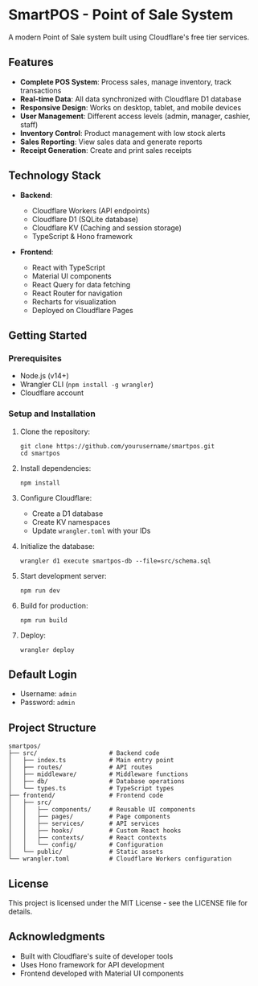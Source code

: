 # SmartPOS - Point of Sale System

A modern Point of Sale system built using Cloudflare's free tier services.

## Features

- **Complete POS System**: Process sales, manage inventory, track transactions
- **Real-time Data**: All data synchronized with Cloudflare D1 database
- **Responsive Design**: Works on desktop, tablet, and mobile devices
- **User Management**: Different access levels (admin, manager, cashier, staff)
- **Inventory Control**: Product management with low stock alerts
- **Sales Reporting**: View sales data and generate reports
- **Receipt Generation**: Create and print sales receipts

## Technology Stack

- **Backend**:
  - Cloudflare Workers (API endpoints)
  - Cloudflare D1 (SQLite database)
  - Cloudflare KV (Caching and session storage)
  - TypeScript & Hono framework

- **Frontend**:
  - React with TypeScript
  - Material UI components
  - React Query for data fetching
  - React Router for navigation
  - Recharts for visualization
  - Deployed on Cloudflare Pages

## Getting Started

### Prerequisites

- Node.js (v14+)
- Wrangler CLI (`npm install -g wrangler`)
- Cloudflare account

### Setup and Installation

1. Clone the repository:
   ```
   git clone https://github.com/yourusername/smartpos.git
   cd smartpos
   ```

2. Install dependencies:
   ```
   npm install
   ```

3. Configure Cloudflare:
   - Create a D1 database
   - Create KV namespaces
   - Update `wrangler.toml` with your IDs

4. Initialize the database:
   ```
   wrangler d1 execute smartpos-db --file=src/schema.sql
   ```

5. Start development server:
   ```
   npm run dev
   ```

6. Build for production:
   ```
   npm run build
   ```

7. Deploy:
   ```
   wrangler deploy
   ```

## Default Login

- Username: `admin`
- Password: `admin`

## Project Structure

```
smartpos/
├── src/                    # Backend code
│   ├── index.ts            # Main entry point
│   ├── routes/             # API routes
│   ├── middleware/         # Middleware functions
│   ├── db/                 # Database operations
│   └── types.ts            # TypeScript types
├── frontend/               # Frontend code
│   ├── src/
│   │   ├── components/     # Reusable UI components
│   │   ├── pages/          # Page components
│   │   ├── services/       # API services
│   │   ├── hooks/          # Custom React hooks
│   │   ├── contexts/       # React contexts
│   │   └── config/         # Configuration
│   └── public/             # Static assets
└── wrangler.toml           # Cloudflare Workers configuration
```

## License

This project is licensed under the MIT License - see the LICENSE file for details.

## Acknowledgments

- Built with Cloudflare's suite of developer tools
- Uses Hono framework for API development
- Frontend developed with Material UI components 